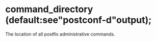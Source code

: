 # command_directory (default:see"postconf-d"output); 


The location of all postfix administrative commands.



